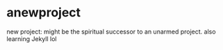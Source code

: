 # anewproject
new project: might be the spiritual successor to an unarmed project. also learning Jekyll lol
